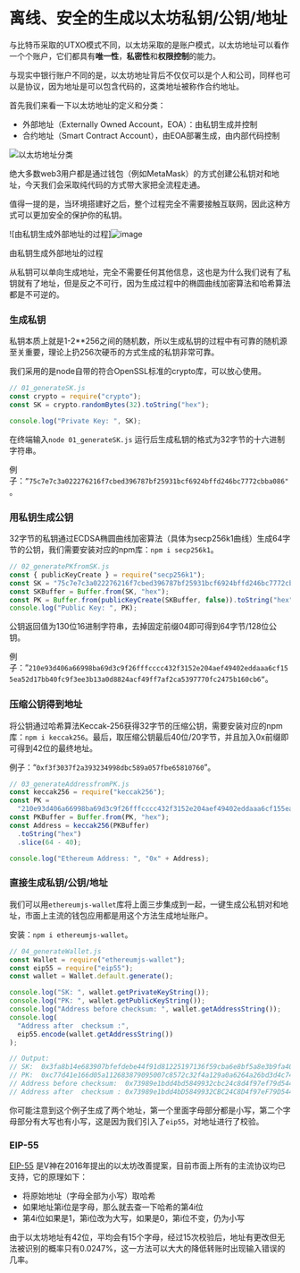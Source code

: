 # 离线、安全的生成以太坊私钥/公钥/地址
与比特币采取的UTXO模式不同，以太坊采取的是账户模式，以太坊地址可以看作一个个账户，它们都具有**唯一性**，**私密性**和**权限控制**的能力。

与现实中银行账户不同的是，以太坊地址背后不仅仅可以是个人和公司，同样也可以是协议，因为地址是可以包含代码的，这类地址被称作合约地址。

首先我们来看一下以太坊地址的定义和分类：

- 外部地址（Externally Owned Account，EOA）：由私钥生成并控制
- 合约地址（Smart Contract Account），由EOA部署生成，由内部代码控制

![以太坊地址分类](https://user-images.githubusercontent.com/99269419/210132816-2fbef840-813a-4fbd-938a-7ffa60298b10.png)

绝大多数web3用户都是通过钱包（例如MetaMask）的方式创建公私钥对和地址，今天我们会采取纯代码的方式带大家把全流程走通。

值得一提的是，当环境搭建好之后，整个过程完全不需要接触互联网，因此这种方式可以更加安全的保护你的私钥。

![由私钥生成外部地址的过程]![image](https://user-images.githubusercontent.com/99269419/210132844-96327737-7534-4222-a4fa-04e7fd76188b.png)

由私钥生成外部地址的过程

从私钥可以单向生成地址，完全不需要任何其他信息，这也是为什么我们说有了私钥就有了地址，但是反之不可行，因为生成过程中的椭圆曲线加密算法和哈希算法都是不可逆的。

### 生成私钥

私钥本质上就是1-2**256之间的随机数，所以生成私钥的过程中有可靠的随机源至关重要，理论上扔256次硬币的方式生成的私钥非常可靠。

我们采用的是node自带的符合OpenSSL标准的crypto库，可以放心使用。

```jsx
// 01_generateSK.js
const crypto = require("crypto");
const SK = crypto.randomBytes(32).toString("hex");

console.log("Private Key: ", SK);
```

在终端输入`node 01_generateSK.js` 运行后生成私钥的格式为32字节的十六进制字符串。

例子：`”75c7e7c3a022276216f7cbed396787bf25931bcf6924bffd246bc7772cbba086"`。

### 用私钥生成公钥

32字节的私钥通过ECDSA椭圆曲线加密算法（具体为secp256k1曲线）生成64字节的公钥，我们需要安装对应的npm库：`npm i secp256k1`。

```jsx
// 02_generatePKfromSK.js
const { publicKeyCreate } = require("secp256k1");
const SK = "75c7e7c3a022276216f7cbed396787bf25931bcf6924bffd246bc7772cbba086";
const SKBuffer = Buffer.from(SK, "hex");
const PK = Buffer.from(publicKeyCreate(SKBuffer, false)).toString("hex");
console.log("Public Key: ", PK);
```

公钥返回值为130位16进制字符串，去掉固定前缀04即可得到64字节/128位公钥。

例子：”`210e93d406a66998ba69d3c9f26fffcccc432f3152e204aef49402eddaaa6cf155ea52d17bb40fc9f3ee3b13a0d8824acf49ff7af2ca5397770fc2475b160cb6“`。

### 压缩公钥得到地址

将公钥通过哈希算法Keccak-256获得32字节的压缩公钥，需要安装对应的npm库：`npm i keccak256`。最后，取压缩公钥最后40位/20字节，并且加入0x前缀即可得到42位的最终地址。

例子：“`0xf3f3037f2a393234998dbc589a057fbe65810760`”。

```jsx
// 03_generateAddressfromPK.js
const keccak256 = require("keccak256");
const PK =
  "210e93d406a66998ba69d3c9f26fffcccc432f3152e204aef49402eddaaa6cf155ea52d17bb40fc9f3ee3b13a0d8824acf49ff7af2ca5397770fc2475b160cb6";
const PKBuffer = Buffer.from(PK, "hex");
const Address = keccak256(PKBuffer)
  .toString("hex")
  .slice(64 - 40);

console.log("Ethereum Address: ", "0x" + Address);
```

### 直接生成私钥/公钥/地址

我们可以用`ethereumjs-wallet`库将上面三步集成到一起，一键生成公私钥对和地址，市面上主流的钱包应用都是用这个方法生成地址账户。

安装：`npm i ethereumjs-wallet`。

```jsx
// 04_generateWallet.js
const Wallet = require("ethereumjs-wallet");
const eip55 = require("eip55");
const wallet = Wallet.default.generate();

console.log("SK: ", wallet.getPrivateKeyString());
console.log("PK: ", wallet.getPublicKeyString());
console.log("Address before checksum: ", wallet.getAddressString());
console.log(
  "Address after  checksum :",
  eip55.encode(wallet.getAddressString())
);

// Output:
// SK:  0x3fa8b14e683907bfefdebe44f91d81225197136f59cba6e8bf5a8e3b9fa40569
// PK:  0xc77d41e166d05a112683879095007c8572c32f4a129a0a6264a26bd3d4c746a125595468aecf833b468b93edb33d4b48ab77d1795ba4dcb32b589689ba31dddf
// Address before checksum:  0x73989e1bdd4bd5849932cbc24c8d4f97ef79d544
// Address after  checksum : 0x73989e1bdd4bD5849932CBC24C8D4f97eF79D544
```

你可能注意到这个例子生成了两个地址，第一个里面字母部分都是小写，第二个字母部分有大写也有小写，这是因为我们引入了`eip55`，对地址进行了校验。

### EIP-55

[EIP-55](https://eips.ethereum.org/EIPS/eip-55) 是V神在2016年提出的以太坊改善提案，目前市面上所有的主流协议均已支持，它的原理如下：

- 将原始地址（字母全部为小写）取哈希
- 如果地址第i位是字母，那么就去查一下哈希的第4i位
- 第4i位如果是1，第i位改为大写，如果是0，第i位不变，仍为小写

由于以太坊地址有42位，平均会有15个字母，经过15次校验后，地址有更改但无法被识别的概率只有0.0247%，这一方法可以大大的降低转账时出现输入错误的几率。
